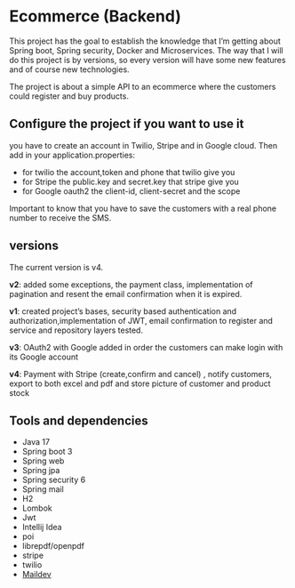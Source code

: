 
# Ecommerce (Backend)
This project has the goal to establish the knowledge that I’m getting about Spring boot, Spring security, Docker and Microservices.
The way that I will do this project is by versions, so every version will have some new features and of course new technologies.

The project is about a simple API to an ecommerce where the customers could register and buy products.

## Configure the project if you want to use it

you have to create an account in Twilio, Stripe and in Google cloud.
Then add in your application.properties:
  - for twilio the account,token and phone that twilio give you
  - for Stripe the public.key and secret.key that stripe give you
  - for Google oauth2 the client-id, client-secret and the scope

Important to know that you have to save the customers with a real phone number to receive the SMS.


## versions
The current version is v4.

**v2**: added some exceptions, the payment class, implementation of pagination and resent the email confirmation when it is expired. 

**v1**: created project’s bases, security based authentication and authorization,implementation of JWT, email confirmation to register and service and repository layers tested.

**v3**: OAuth2 with Google added in order the customers can make login with its Google account

**v4**: Payment with Stripe (create,confirm and cancel) , notify customers, export to both excel and pdf and store picture of customer and product stock

## Tools and dependencies
* Java 17
* Spring boot 3
* Spring web
* Spring jpa
* Spring security 6
* Spring mail
* H2
* Lombok
* Jwt
* Intellij Idea
* poi
* librepdf/openpdf
* stripe
* twilio
* [Maildev](https://github.com/maildev/maildev/tree/master) 
